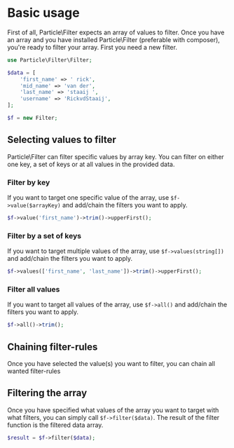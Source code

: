 # Basic usage

First of all, Particle\Filter expects an array of values to filter. Once you have an array and you have installed
Particle\Filter (preferable with composer), you're ready to filter your array. First you need a new filter.

```php
use Particle\Filter\Filter;

$data = [
    'first_name' => ' rick',
    'mid_name' => 'van der',
    'last_name' => 'staaij ',
    'username' => 'RickvdStaaij',
];

$f = new Filter;
```

## Selecting values to filter

Particle\Filter can filter specific values by array key. You can filter on either one key, a set of keys or at all
values in the provided data.

### Filter by key

If you want to target one specific value of the array, use `$f->value($arrayKey)` and add/chain the filters you
want to apply.

```php
$f->value('first_name')->trim()->upperFirst();
```

### Filter by a set of keys

If you want to target multiple values of the array, use `$f->values(string[])` and add/chain the filters you
want to apply.

```php
$f->values(['first_name', 'last_name'])->trim()->upperFirst();
```

### Filter all values

If you want to target all values of the array, use `$f->all()` and add/chain the filters you want to apply.

```php
$f->all()->trim();
```

## Chaining filter-rules

Once you have selected the value(s) you want to filter, you can chain all wanted filter-rules

## Filtering the array

Once you have specified what values of the array you want to target with what filters, you can simply call 
`$f->filter($data)`. The result of the filter function is the filtered data array.

```php
$result = $f->filter($data);
```
